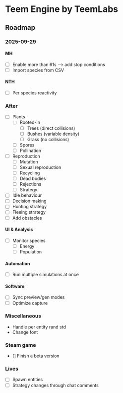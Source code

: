 # Teem Engine by TeemLabs
## Roadmap
### 2025-09-29
#### MH
- [ ] Enable more than 61s --> add stop conditions
- [ ] Import species from CSV

#### NTH
- [ ] Per species reactivity

### After
- [ ] Plants
  - [ ] Rooted-in
    - [ ] Trees (direct collisions)
    - [ ] Bushes (variable density)
    - [ ] Grass (no collisions)
  - [ ] Spores
  - [ ] Pollination
- [ ] Reproduction
  - [ ] Mutation
  - [ ] Sexual reproduction
  - [ ] Recycling
  - [ ] Dead bodies
  - [ ] Rejections
  - [ ] Strategy
- [ ] Idle behaviour
- [ ] Decision making
- [ ] Hunting strategy
- [ ] Fleeing strategy
- [ ] Add obstacles
#### UI & Analysis
- [ ] Monitor species
  - [ ] Energy
  - [ ] Population
#### Automation
- [ ] Run multiple simulations at once
#### Software
- [ ] Sync preview/gen modes
- [ ] Optimize capture

### Miscellaneous
- Handle per entity rand std
- Change font

### Steam game
- [] Finish a beta version

### Lives
- [ ] Spawn entities
- [ ] Strategy changes through chat comments